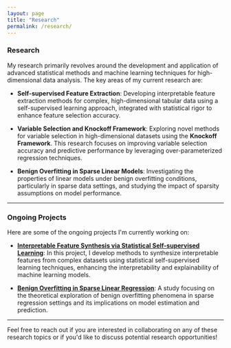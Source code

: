 ```yaml
---
layout: page
title: "Research"
permalink: /research/
---
```


### Research

My research primarily revolves around the development and application of advanced statistical methods and machine learning techniques for high-dimensional data analysis. The key areas of my current research are:

- **Self-supervised Feature Extraction**: Developing interpretable feature extraction methods for complex, high-dimensional tabular data using a self-supervised learning approach, integrated with statistical rigor to enhance feature selection accuracy.
  
- **Variable Selection and Knockoff Framework**: Exploring novel methods for variable selection in high-dimensional datasets using the **Knockoff Framework**. This research focuses on improving variable selection accuracy and predictive performance by leveraging over-parameterized regression techniques.

- **Benign Overfitting in Sparse Linear Models**: Investigating the properties of linear models under benign overfitting conditions, particularly in sparse data settings, and studying the impact of sparsity assumptions on model performance.

---

### Ongoing Projects

Here are some of the ongoing projects I'm currently working on:

- **[Interpretable Feature Synthesis via Statistical Self-supervised Learning](#)**: In this project, I develop methods to synthesize interpretable features from complex datasets using statistical self-supervised learning techniques, enhancing the interpretability and explainability of machine learning models.

- **[Benign Overfitting in Sparse Linear Regression](#)**: A study focusing on the theoretical exploration of benign overfitting phenomena in sparse regression settings and its implications on model estimation and prediction.

---

Feel free to reach out if you are interested in collaborating on any of these research topics or if you'd like to discuss potential research opportunities!
